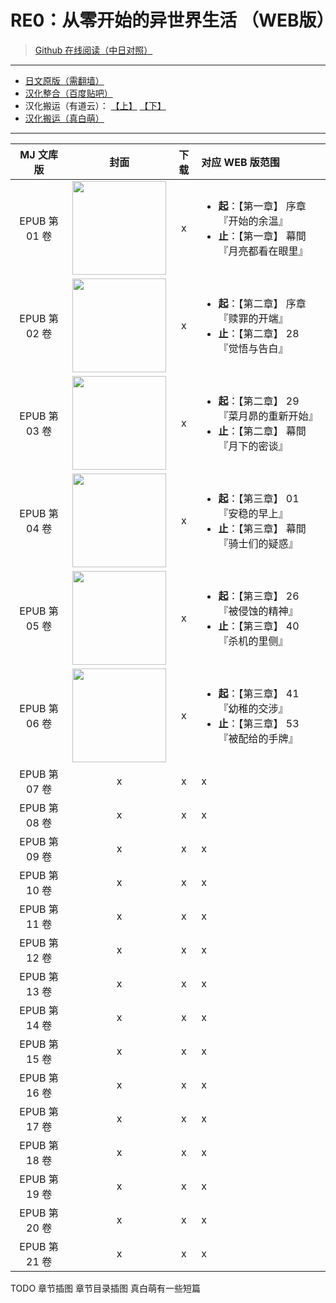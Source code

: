 # RE0：从零开始的异世界生活 （WEB版）

> [Github 在线阅读（中日对照）](https://lyy289065406.github.io/re0-web)

------

- [日文原版（需翻墙）](http://ncode.syosetu.com/n2267be/)
- [汉化整合（百度贴吧）](https://tieba.baidu.com/p/4974060711?red_tag=0820409600)
- 汉化搬运（有道云）： [【上】](https://note.youdao.com/ynoteshare1/index.html?id=8a308a38db5ff96ec6e69d5807a917ba) [【下】](https://note.youdao.com/ynoteshare1/index.html?id=c79c8f8e467ac554d292d62a43dc8bf6&type=note#/&sfc=qqfriend)
- [汉化搬运（真白萌）](https://masiro.moe/forum.php?mod=forumdisplay&fid=251)

------

| MJ 文库版 | 封面 | 下载 | 对应 WEB 版范围 |
|:-----:|:-----:|:-----:|:-----|
| EPUB 第 01 卷 | <img width="150" src="https://github.com/lyy289065406/re0-web/raw/master/gitbook/res/img/article/chapter010/00-a.jpg"> | x | <ul><li><b>起</b>：【第一章】 序章 『开始的余温』</li><li><b>止</b>：【第一章】 幕間 『月亮都看在眼里』</li></ul> |
| EPUB 第 02 卷 | <img width="150" src="https://github.com/lyy289065406/re0-web/raw/master/gitbook/res/img/article/chapter020/00-a.jpg"> | x | <ul><li><b>起</b>：【第二章】 序章 『赎罪的开端』</li><li><b>止</b>：【第二章】 28 『觉悟与告白』</li></ul> |
| EPUB 第 03 卷 | <img width="150" src="https://github.com/lyy289065406/re0-web/raw/master/gitbook/res/img/article/chapter020/00-c.jpg"> | x | <ul><li><b>起</b>：【第二章】 29 『菜月昴的重新开始』</li><li><b>止</b>：【第二章】 幕間 『月下的密谈』</li></ul> |
| EPUB 第 04 卷 | <img width="150" src="https://github.com/lyy289065406/re0-web/raw/master/gitbook/res/img/article/chapter030/00-a.jpg"> | x | <ul><li><b>起</b>：【第三章】 01 『安稳的早上』</li><li><b>止</b>：【第三章】 幕間 『骑士们的疑惑』</li></ul> |
| EPUB 第 05 卷 | <img width="150" src="https://github.com/lyy289065406/re0-web/raw/master/gitbook/res/img/article/chapter030/00-d.jpg"> | x | <ul><li><b>起</b>：【第三章】 26 『被侵蚀的精神』</li><li><b>止</b>：【第三章】 40 『杀机的里侧』</li></ul> |
| EPUB 第 06 卷 | <img width="150" src="https://github.com/lyy289065406/re0-web/raw/master/gitbook/res/img/article/chapter030/00-f.jpg"> | x | <ul><li><b>起</b>：【第三章】 41 『幼稚的交涉』</li><li><b>止</b>：【第三章】 53 『被配给的手牌』</li></ul> |
| EPUB 第 07 卷 | x | x | x |
| EPUB 第 08 卷 | x | x | x |
| EPUB 第 09 卷 | x | x | x |
| EPUB 第 10 卷 | x | x | x |
| EPUB 第 11 卷 | x | x | x |
| EPUB 第 12 卷 | x | x | x |
| EPUB 第 13 卷 | x | x | x |
| EPUB 第 14 卷 | x | x | x |
| EPUB 第 15 卷 | x | x | x |
| EPUB 第 16 卷 | x | x | x |
| EPUB 第 17 卷 | x | x | x |
| EPUB 第 18 卷 | x | x | x |
| EPUB 第 19 卷 | x | x | x |
| EPUB 第 20 卷 | x | x | x |
| EPUB 第 21 卷 | x | x | x |

TODO 章节插图 章节目录插图  真白萌有一些短篇

